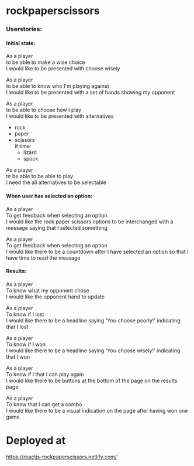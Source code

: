 # rockpaperscissors

### Userstories:

#### Initial state:

As a player  
to be able to make a wise choice  
I would like to be presented with choose wisely

As a player  
to be able to know who I'm playing against  
I would like to be presented with a set of hands showing my opponent

As a player  
to be able to choose how I play  
I would like to be presented with alternatives
- rock
- paper
- scissors\
  if time:
    - lizard
    - spock

As a player  
to be able to be able to play  
I need the all alternatives to be selectable

#### When user has selected an option:

As a player  
To get feedback when selecting an option  
I would like the rock paper scissors options to be interchanged with a message saying that I selected something

As a player  
To get feedback when selecting an option  
I would like there to be a countdown after I have selected an option so that I have time to read the message

#### Results:

As a player  
To know what my opponent chose  
I would like the opponent hand to update

As a player  
To know if I lost  
I would like there to be a headline saying 'You choose poorly!' indicating that I lost

As a player  
To know if I won  
I would like there to be a headline saying 'You choose wisely!' indicating that I won

As a player  
To know if I that I can play again  
I would like there to be buttons at the bottom of the page on the results page

As a player  
To know that I can get a combo  
I would like there to be a visual indication on the page after having won one game


# Deployed at
https://reactjs-rockpaperscissors.netlify.com/
